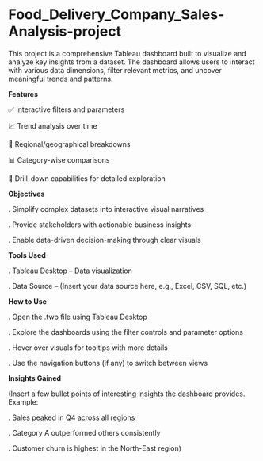 # Food_Delivery_Company_Sales-Analysis-project
This project is a comprehensive Tableau dashboard built to visualize and analyze key insights from a dataset. The dashboard allows users to interact with various data dimensions, filter relevant metrics, and uncover meaningful trends and patterns.

**Features**

✅ Interactive filters and parameters

📈 Trend analysis over time

📍 Regional/geographical breakdowns

📊 Category-wise comparisons

🔎 Drill-down capabilities for detailed exploration

**Objectives**

. Simplify complex datasets into interactive visual narratives

. Provide stakeholders with actionable business insights

. Enable data-driven decision-making through clear visuals

**Tools Used**

. Tableau Desktop – Data visualization

. Data Source – (Insert your data source here, e.g., Excel, CSV, SQL, etc.)

**How to Use**

. Open the .twb file using Tableau Desktop

. Explore the dashboards using the filter controls and parameter options

. Hover over visuals for tooltips with more details

. Use the navigation buttons (if any) to switch between views

**Insights Gained**

(Insert a few bullet points of interesting insights the dashboard provides. Example:

. Sales peaked in Q4 across all regions

. Category A outperformed others consistently

. Customer churn is highest in the North-East region)
